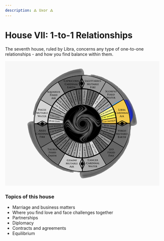 ```yaml
---
description: 🜁 Uxor 🜁
---
```


# House VII: 1-to-1 Relationships

The seventh house, ruled by Libra, concerns any type of one-to-one relationships - and how you find balance within them.

![](<../../../../.gitbook/assets/libra (2) (1).png>)

### Topics of this house

* Marriage and business matters
* Where you find love and face challenges together
* Partnerships
* Diplomacy
* Contracts and agreements
* Equilibrium&#x20;



